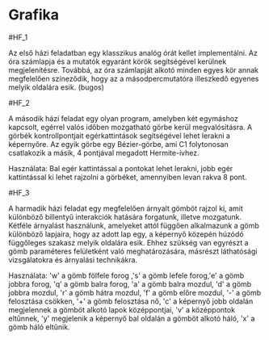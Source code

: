 # Grafika

#HF_1

Az első házi feladatban egy klasszikus analóg órát kellet implementálni. Az óra számlapja és a mutatók egyaránt körök segítségével kerülnek megjelenítésre. Továbbá, az óra számlapját alkotó minden egyes kör annak megfelelően színeződik, hogy az a másodpercmutatóra illeszkedő egyenes melyik oldalára esik. (bugos)

#HF_2

A második házi feladat egy olyan program, amelyben két egymáshoz kapcsolt, egérrel valós időben mozgatható görbe kerül megvalósításra. A görbék kontrollpontjait egérkattintások segítségével lehet lerakni a képernyőre. Az egyik görbe egy Bézier-görbe, ami C1 folytonosan csatlakozik a másik, 4 pontjával megadott Hermite-ívhez.

Használata:
Bal egér kattintással a pontokat lehet lerakni, jobb egér kattintással ki lehet rajzolni a görbéket, amennyiben levan rakva 8 pont.

#HF_3

A harmadik házi feladat egy megfelelően árnyalt gömböt rajzol ki, amit különböző billentyű interakciók hatására forgatunk, illetve mozgatunk. Kétféle árnyalást használunk, amelyeket attól függően alkalmazunk a gömb különböző lapjaira, hogy az adott lap egy, a képernyő közepén húzódó függőleges szakasz melyik oldalára esik. Ehhez szükség van egyrészt a gömb paraméteres felületként való meghatározására, másrészt láthatósági vizsgálatokra és árnyalási technikákra.

Használata:
'w' a gömb fölfele forog ,'s' a gömb lefele forog,'e' a gömb jobbra forog, 'q' a gömb balra forog, 'a' a gömb balra mozdul, 'd' a gömb jobbra mozdul, 'r' a gömb hátra mozdul, 'f' a gömb előre mozdul, '-' a gömb felosztása csökken, '+' a gömb felosztása nő, 'c' a képernyő jobb oldalán megjelennek a gömböt alkotó lapok középpontjai, 'v' a középpontok eltűnnek, 'y' megjelenik a képernyő bal oldalán a gömböt alkotó háló, 'x' a gömb háló eltűnik.
